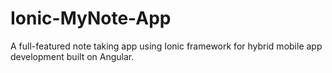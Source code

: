 # Ionic-MyNote-App



A full-featured note taking app using Ionic framework for hybrid mobile app development built on Angular. 


